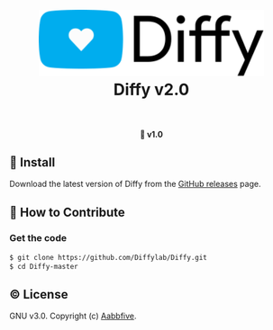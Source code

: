 <h1 align="center">
    <br>
    <a href="https://github.com/Diffylab/Diffy">
        <img src="diffy.svg" alt="Diffy" width="400">
    </a>
  <br>
  Diffy v2.0
  <br>
  <br>
</h1>

<h4 align="center">&#128204; <strong>v1.0</strong></h4>

## &#x1F4BE; Install

Download the latest version of Diffy from
the [GitHub releases](https://github.com/Diffylab/Diffy/releases) page.


## &#x1F4AC; How to Contribute

### Get the code

```
$ git clone https://github.com/Diffylab/Diffy.git
$ cd Diffy-master
```


## &#x00A9;&#xFE0F; License

GNU v3.0. Copyright (c) [Aabbfive](https://github.com/aabbfive).
